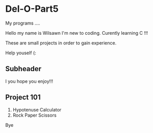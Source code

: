 # Del-O-Part5
My programs ....

Hello my name is Wilsawn I'm new to coding. Curently learning C !!!

These are small projects in order to gain experience. 

Help youself (:


## Subheader

I you hope you enjoy!!!

## Project 101

1. Hypotenuse Calculator
2. Rock Paper Scissors

Bye